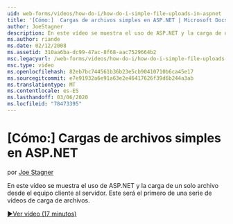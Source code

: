 ```yaml
---
uid: web-forms/videos/how-do-i/how-do-i-simple-file-uploads-in-aspnet
title: '[Cómo:]  Cargas de archivos simples en ASP.NET | Microsoft Docs'
author: JoeStagner
description: En este vídeo se muestra el uso de ASP.NET y la carga de un solo archivo desde el equipo cliente al servidor. Este será el primero de una serie de carga...
ms.author: riande
ms.date: 02/12/2008
ms.assetid: 310aa6ba-dc99-47ac-8f68-aac7529664b2
msc.legacyurl: /web-forms/videos/how-do-i/how-do-i-simple-file-uploads-in-aspnet
msc.type: video
ms.openlocfilehash: 82eb7bc744561b36b23e5cb90410710b6ca45e17
ms.sourcegitcommit: e7e91932a6e91a63e2e46417626f39d6b244a3ab
ms.translationtype: MT
ms.contentlocale: es-ES
ms.lasthandoff: 03/06/2020
ms.locfileid: "78473395"
---
```

# <a name="how-do-i--simple-file-uploads-in-aspnet"></a>[Cómo:]  Cargas de archivos simples en ASP.NET

por [Joe Stagner](https://github.com/JoeStagner)

En este vídeo se muestra el uso de ASP.NET y la carga de un solo archivo desde el equipo cliente al servidor. Este será el primero de una serie de vídeos de carga de archivos.

[&#9654;Ver vídeo (17 minutos)](https://channel9.msdn.com/Blogs/ASP-NET-Site-Videos/how-do-i-simple-file-uploads-in-aspnet)
